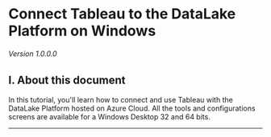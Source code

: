 # Connect Tableau to the DataLake Platform on Windows

###### Version 1.0.0.0

## I. About this document

In this tutorial, you'll learn how to connect and use Tableau with the DataLake Platform hosted on Azure Cloud. All the tools and configurations screens are available for a Windows Desktop 32 and 64 bits.

---